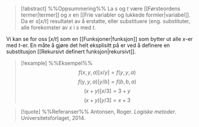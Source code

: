
> [!abstract] %%Oppsummering%%
> La $s$ og $t$ være [[Førsteordens termer|termer]] og $x$ en [[Frie variabler og lukkede formler|variabel]]. Da er $s[x/t]$ resultatet av å erstatte, eller substituere (eng. substituter, alle forekomster av $x$ i $s$ med $t$.

Vi kan se for oss $[x/t]$ som en [[Funksjoner|funksjon]] som bytter ut alle $x$-er med $t$-er. En måte å gjøre det helt eksplisitt på er ved å definere en substitusjon [[Rekursivt definert funksjon|rekursivt]].


> [!example] %%Eksempel%%
> $$f(x,y,a)[x/y]=f(y,y,a)$$
> $$f(y,y,a)[y/b]=f(b,b,a)$$
> $$(x+y)[x/3]=3+y$$
> $$(x+y)[y/3]=x+3$$


> [!quote] %%Referanser%%
> Antonsen, Roger. *Logiske metoder*. Universitetsforlaget, 2014. 


